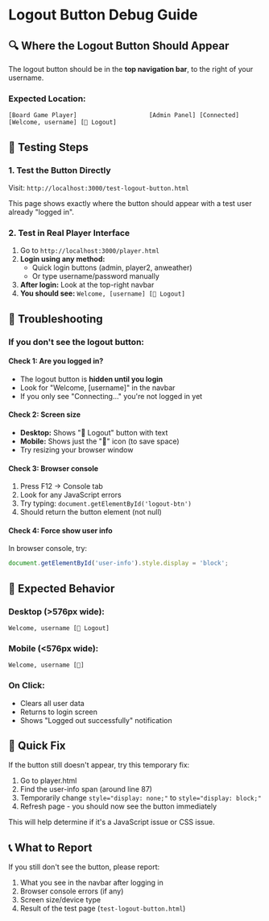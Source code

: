 # Logout Button Debug Guide

## 🔍 Where the Logout Button Should Appear

The logout button should be in the **top navigation bar**, to the right of your username.

### Expected Location:
```
[Board Game Player]                    [Admin Panel] [Connected] [Welcome, username] [🚪 Logout]
```

## 🧪 Testing Steps

### 1. Test the Button Directly
Visit: `http://localhost:3000/test-logout-button.html`

This page shows exactly where the button should appear with a test user already "logged in".

### 2. Test in Real Player Interface
1. Go to `http://localhost:3000/player.html`
2. **Login using any method:**
   - Quick login buttons (admin, player2, anweather)
   - Or type username/password manually
3. **After login:** Look at the top-right navbar
4. **You should see:** `Welcome, [username] [🚪 Logout]`

## 🐛 Troubleshooting

### If you don't see the logout button:

#### Check 1: Are you logged in?
- The logout button is **hidden until you login**
- Look for "Welcome, [username]" in the navbar
- If you only see "Connecting..." you're not logged in yet

#### Check 2: Screen size
- **Desktop:** Shows "🚪 Logout" button with text
- **Mobile:** Shows just the "🚪" icon (to save space)
- Try resizing your browser window

#### Check 3: Browser console
1. Press F12 → Console tab
2. Look for any JavaScript errors
3. Try typing: `document.getElementById('logout-btn')`
4. Should return the button element (not null)

#### Check 4: Force show user info
In browser console, try:
```javascript
document.getElementById('user-info').style.display = 'block';
```

## 📱 Expected Behavior

### Desktop (>576px wide):
```
Welcome, username [🚪 Logout]
```

### Mobile (<576px wide):
```
Welcome, username [🚪]
```

### On Click:
- Clears all user data
- Returns to login screen
- Shows "Logged out successfully" notification

## 🔧 Quick Fix

If the button still doesn't appear, try this temporary fix:

1. Go to player.html
2. Find the user-info span (around line 87)
3. Temporarily change `style="display: none;"` to `style="display: block;"`
4. Refresh page - you should now see the button immediately

This will help determine if it's a JavaScript issue or CSS issue.

## 📞 What to Report

If you still don't see the button, please report:
1. What you see in the navbar after logging in
2. Browser console errors (if any)
3. Screen size/device type
4. Result of the test page (`test-logout-button.html`)